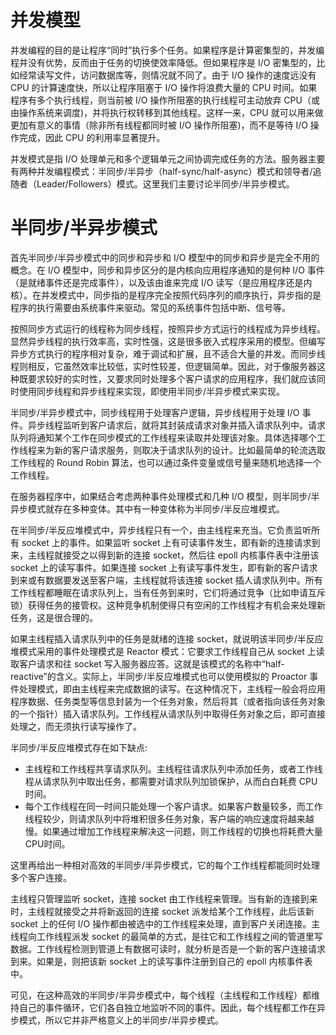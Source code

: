 # 并发模型

并发编程的目的是让程序“同时”执行多个任务。如果程序是计算密集型的，并发编程并没有优势，反而由于任务的切换使效率降低。但如果程序是 I/O 密集型的，比如经常读写文件，访问数据库等，则情况就不同了。由于 I/O 操作的速度远没有 CPU 的计算速度快，所以让程序阻塞于 I/O 操作将浪费大量的 CPU 时间。如果程序有多个执行线程，则当前被 I/O 操作所阻塞的执行线程可主动放弃 CPU（或由操作系统来调度)，并将执行权转移到其他线程。这样一来，CPU 就可以用来做更加有意义的事情（除非所有线程都同时被 I/O 操作所阻塞)，而不是等待 I/O 操作完成，因此 CPU 的利用率显著提升。

并发模式是指 I/O 处理单元和多个逻辑单元之间协调完成任务的方法。服务器主要有两种并发编程模式：半同步/半异步（half-sync/half-async）模式和领导者/追随者（Leader/Followers）模式。这里我们主要讨论半同步/半异步模式。

# 半同步/半异步模式

首先半同步/半异步模式中的同步和异步和 I/O 模型中的同步和异步是完全不用的概念。在 I/O 模型中，同步和异步区分的是内核向应用程序通知的是何种 I/O 事件（是就绪事件还是完成事件），以及该由谁来完成 I/O 读写（是应用程序还是内核）。在并发模式中，同步指的是程序完全按照代码序列的顺序执行，异步指的是程序的执行需要由系统事件来驱动。常见的系统事件包括中断、信号等。

按照同步方式运行的线程称为同步线程，按照异步方式运行的线程成为异步线程。显然异步线程的执行效率高，实时性强，这是很多嵌入式程序采用的模型。但编写异步方式执行的程序相对复杂，难于调试和扩展，且不适合大量的并发。而同步线程则相反，它虽然效率比较低，实时性较差，但逻辑简单。因此，对于像服务器这种既要求较好的实时性，又要求同时处理多个客户请求的应用程序，我们就应该同时使用同步线程和异步线程来实现，即使用半同步/半异步模式来实现。

半同步/半异步模式中，同步线程用于处理客户逻辑，异步线程用于处理 I/O 事件。异步线程监听到客户请求后，就将其封装成请求对象并插入请求队列中。请求队列将通知某个工作在同步模式的工作线程来读取并处理该对象。具体选择哪个工作线程来为新的客户请求服务，则取决于请求队列的设计。比如最简单的轮流选取工作线程的 Round Robin 算法，也可以通过条件变量或信号量来随机地选择一个工作线程。

在服务器程序中，如果结合考虑两种事件处理模式和几种 I/O 模型，则半同步/半异步模式就存在多种变体。其中有一种变体称为半同步/半反应堆模式。

在半同步/半反应堆模式中，异步线程只有一个，由主线程来充当。它负责监听所有 socket 上的事件。如果监听 socket 上有可读事件发生，即有新的连接请求到来，主线程就接受之以得到新的连接 socket，然后往 epoll 内核事件表中注册该 socket 上的读写事件。如果连接 socket 上有读写事件发生，即有新的客户请求到来或有数据要发送至客户端，主线程就将该连接 socket 插人请求队列中。所有工作线程都睡眠在请求队列上，当有任务到来时，它们将通过竞争（比如申请互斥锁）获得任务的接管权。这种竞争机制使得只有空闲的工作线程才有机会来处理新任务，这是很合理的。

如果主线程插入请求队列中的任务是就绪的连接 socket，就说明该半同步/半反应堆模式采用的事件处理模式是 Reactor 模式：它要求工作线程自己从 socket 上读取客户请求和往 socket 写入服务器应答。这就是该模式的名称中“half-reactive”的含义。实际上，半同步/半反应堆模式也可以使用模拟的 Proactor 事件处理模式，即由主线程来完成数据的读写。在这种情况下，主线程一般会将应用程序数据、任务类型等信息封装为一个任务对象，然后将其（或者指向该任务对象的一个指针）插入请求队列。工作线程从请求队列中取得任务对象之后，即可直接处理之，而无须执行读写操作了。

半同步/半反应堆模式存在如下缺点:

* 主线程和工作线程共享请求队列。主线程往请求队列中添加任务，或者工作线程从请求队列中取出任务，都需要对请求队列加锁保护，从而白白耗费 CPU 时间。
* 每个工作线程在同一时间只能处理一个客户请求。如果客户数量较多，而工作线程较少，则请求队列中将堆积很多任务对象，客户端的响应速度将越来越慢。如果通过增加工作线程来解决这一问题，则工作线程的切换也将耗费大量CPU时间。

这里再给出一种相对高效的半同步/半异步模式，它的每个工作线程都能同时处理多个客户连接。

主线程只管理监听 socket，连接 socket 由工作线程来管理。当有新的连接到来时，主线程就接受之并将新返回的连接 socket 派发给某个工作线程，此后该新 socket 上的任何 I/O 操作都由被选中的工作线程来处理，直到客户关闭连接。主线程向工作线程派发 socket 的最简单的方式，是往它和工作线程之间的管道里写数据。工作线程检测到管道上有数据可读时，就分析是否是一个新的客户连接请求到来。如果是，则把该新 socket 上的读写事件注册到自己的 epoll 内核事件表中。

可见，在这种高效的半同步/半异步模式中，每个线程（主线程和工作线程）都维持自己的事件循环，它们各自独立地监听不同的事件。因此，每个线程都工作在异步模式，所以它并非严格意义上的半同步/半异步模式。